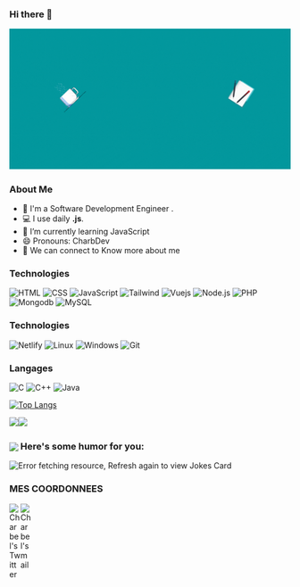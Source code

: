 ### Hi there 👋

[![](https://raw.githubusercontent.com/charbossly/charbossly/main/PRESENTATION.gif)](https://www.charbdev.tk/)

### About Me


- 🏦 I'm a Software Development Engineer .
- 💻 I use daily **.js**.
- 🌱 I’m currently learning JavaScript
- 😄 Pronouns: CharbDev
- 👯 We can connect to Know more about me



### Technologies

![HTML](https://img.shields.io/badge/-Html-000?&logo=html)
![CSS](https://img.shields.io/badge/-Css-000?&logo=Css)
![JavaScript](https://img.shields.io/badge/-Javascript-000?&logo=Javascript)
![Tailwind](https://img.shields.io/badge/-tailwind-000?&logo=tailwindcss)
![Vuejs](https://img.shields.io/badge/-vuejs-000?&logo=vue.js)
![Node.js](https://img.shields.io/badge/-Node.js-000?&logo=node.js)
![PHP](https://img.shields.io/badge/-Php-000?&logo=Php)
![Mongodb](https://img.shields.io/badge/-mongodb-000?&logo=mongodb)
![MySQL](https://img.shields.io/badge/-Mysql-000?&logo=mysql)

### Technologies

![Netlify](https://img.shields.io/badge/-Netlify-000?&logo=Netlify)
![Linux](https://img.shields.io/badge/-Linux-000?&logo=Linux)
![Windows](https://img.shields.io/badge/-windows-000?&logo=windows)
![Git](https://img.shields.io/badge/-Git.js-000?&logo=Git)

### Langages

![C](https://img.shields.io/badge/-C-000?&logo=c)
![C++](https://img.shields.io/badge/-C++-000?&logo=c%2b%2b&)
![Java](https://img.shields.io/badge/-Java-000?&logo=java)



[![Top Langs](https://github-readme-stats.vercel.app/api/top-langs/?username=charbossly&layout=compact)](https://github.com/charbossly/github-readme-stats)

<a href="https://www.charbdev.tk/"><img height="137px" src="https://github-readme-stats.vercel.app/api?username=charbossly&hide_title=true&hide_border=true&show_icons=true&include_all_commits=true&count_private=true&line_height=21&text_color=020&icon_color=000&bg_color=0,ea6161,ffff4d,fffc4d,52fa5a&theme=graywhite" /><!-- wi*quL3fcV --><img height="137px" src="https://github-readme-stats.vercel.app/api/top-langs/?username=charbossly&hide=html&hide_title=true&hide_border=true&layout=compact&langs_count=6&exclude_repo=comp426,Redventures-Movie-Quotes&text_color=000&icon_color=fff&bg_color=0,52fa5a,4fffff,c64dff&theme=graywhite" /></a>


### <img align ='center' src='https://media2.giphy.com/media/UQDSBzfyiBKvgFcSTw/giphy.gif?cid=ecf05e47p3cd513axbek3f56ti3jzizq8hincw20jauyyfyw&rid=giphy.gif' width ='29px'> Here's some humor for you:
<img src="https://readme-jokes.vercel.app/api" alt="Error fetching resource, Refresh again to view Jokes Card" />

### MES COORDONNEES
<a href="https://twitter.com/assogba_charbel">
  <img align="left" alt="Charbel's Twitter" width="20px" src="https://cdn.jsdelivr.net/npm/simple-icons@v3/icons/twitter.svg" />
</a>
<a href="mailto:assogbacharbossly@gmail.com/">
  <img align="left" alt="Charbel's mail" width="20px" src="https://cdn.jsdelivr.net/npm/simple-icons@v3/icons/gmail.svg" />
</a>
<a href="https://www.linkedin.com/in/charbel-assogba-5734a6206/>
  <img align="left" alt="Charbel's LinkedIn" width="20px" src="https://cdn.jsdelivr.net/npm/simple-icons@v3/icons/linkedin.svg" />
</a>

